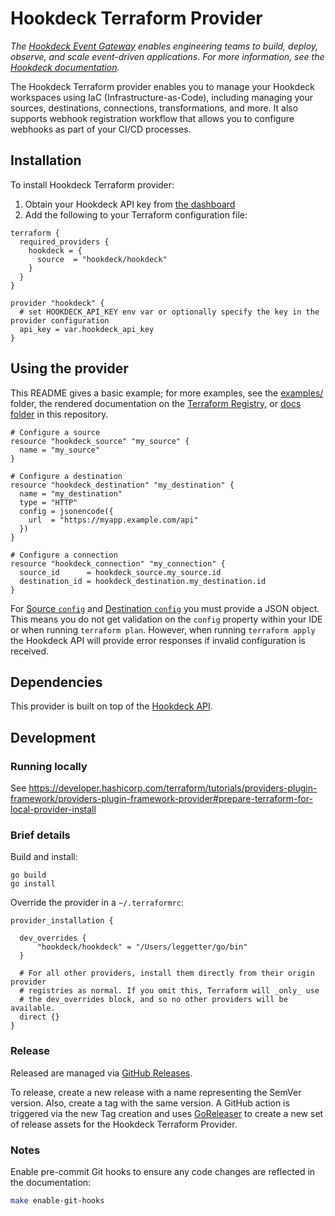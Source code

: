 # Hookdeck Terraform Provider

_The [Hookdeck Event Gateway](https://hookdeck.com) enables engineering teams to build, deploy, observe, and scale event-driven applications. For more information, see the [Hookdeck documentation](https://hookdeck.com/docs)._

The Hookdeck Terraform provider enables you to manage your Hookdeck workspaces using IaC (Infrastructure-as-Code), including managing your sources, destinations, connections, transformations, and more. It also supports webhook registration workflow that allows you to configure webhooks as part of your CI/CD processes.

## Installation

To install Hookdeck Terraform provider:

1. Obtain your Hookdeck API key from [the dashboard](https://dashboard.hookdeck.com/workspace/secrets)
2. Add the following to your Terraform configuration file:

```hcl
terraform {
  required_providers {
    hookdeck = {
      source  = "hookdeck/hookdeck"
    }
  }
}

provider "hookdeck" {
  # set HOOKDECK_API_KEY env var or optionally specify the key in the provider configuration
  api_key = var.hookdeck_api_key
}
```

## Using the provider

This README gives a basic example; for more examples, see the [examples/](examples/) folder, the rendered documentation on the [Terraform Registry](https://registry.terraform.io/providers/hookdeck/hookdeck/latest/docs), or [docs folder](docs/) in this repository.

```hcl
# Configure a source
resource "hookdeck_source" "my_source" {
  name = "my_source"
}

# Configure a destination
resource "hookdeck_destination" "my_destination" {
  name = "my_destination"
  type = "HTTP"
  config = jsonencode({
    url  = "https://myapp.example.com/api"
  })
}

# Configure a connection
resource "hookdeck_connection" "my_connection" {
  source_id      = hookdeck_source.my_source.id
  destination_id = hookdeck_destination.my_destination.id
}
```

For [Source `config`](https://hookdeck.com/docs/api#source-object) and [Destination `config`](https://hookdeck.com/docs/api#destination-object) you must provide a JSON object. This means you do not get validation on the `config` property within your IDE or when running `terraform plan`. However, when running `terraform apply` the Hookdeck API will provide error responses if invalid configuration is received.

## Dependencies

This provider is built on top of the [Hookdeck API](https://hookdeck.com/docs/api).

## Development

### Running locally

See https://developer.hashicorp.com/terraform/tutorials/providers-plugin-framework/providers-plugin-framework-provider#prepare-terraform-for-local-provider-install

### Brief details

Build and install:

```
go build
go install
```

Override the provider in a `~/.terraformrc`:

```
provider_installation {

  dev_overrides {
      "hookdeck/hookdeck" = "/Users/leggetter/go/bin"
  }

  # For all other providers, install them directly from their origin provider
  # registries as normal. If you omit this, Terraform will _only_ use
  # the dev_overrides block, and so no other providers will be available.
  direct {}
}
```


### Release

Released are managed via [GitHub Releases](https://github.com/hookdeck/terraform-provider-hookdeck/releases).

To release, create a new release with a name representing the SemVer version. Also, create a tag with the same version. A GitHub action is triggered via the new Tag creation and uses [GoReleaser](https://goreleaser.com) to create a new set of release assets for the Hookdeck Terraform Provider.

### Notes

Enable pre-commit Git hooks to ensure any code changes are reflected in the documentation:

```sh
make enable-git-hooks
```
